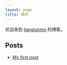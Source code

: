 ```yaml
---
layout: page
title: 首页
---
```


欢迎来到 [liangjunmo](https://github.com/liangjunmo) 的博客。

## Posts

* [My first post](./first-post)

